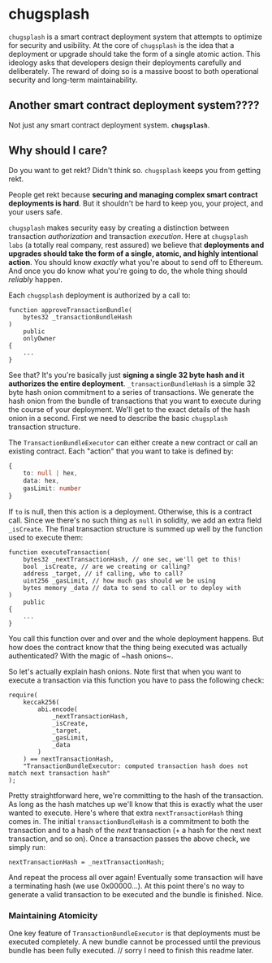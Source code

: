 # chugsplash

`chugsplash` is a smart contract deployment system that attempts to optimize for security and usibility.
At the core of `chugsplash` is the idea that a deployment or upgrade should take the form of a single atomic action.
This ideology asks that developers design their deployments carefully and deliberately.
The reward of doing so is a massive boost to both operational security and long-term maintainability.

## Another smart contract deployment system????
Not just any smart contract deployment system. **`chugsplash`**.

## Why should I care?
Do you want to get rekt? 
Didn't think so.
`chugsplash` keeps you from getting rekt.

People get rekt because **securing and managing complex smart contract deployments is hard**.
But it shouldn't be hard to keep you, your project, and your users safe.

`chugsplash` makes security easy by creating a distinction between transaction *authorization* and transaction *execution*.
Here at `chugsplash labs` (a totally real company, rest assured) we believe that **deployments and upgrades should take the form of a single, atomic, and highly intentional action**.
You should know *exactly* what you're about to send off to Ethereum.
And once you do know what you're going to do, the whole thing should *reliably* happen.

Each `chugsplash` deployment is authorized by a call to:

```solidity
function approveTransactionBundle(
    bytes32 _transactionBundleHash
)
    public
    onlyOwner
{
    ...
}
```

See that?
It's you're basically just **signing a single 32 byte hash and it authorizes the entire deployment**.
`_transactionBundleHash` is a simple 32 byte hash onion commitment to a series of transactions.
We generate the hash onion from the bundle of transactions that you want to execute during the course of your deployment.
We'll get to the exact details of the hash onion in a second.
First we need to describe the basic `chugsplash` transaction structure.

The `TransactionBundleExecutor` can either create a new contract or call an existing contract.
Each "action" that you want to take is defined by:

```ts
{
    to: null | hex,
    data: hex,
    gasLimit: number
}
```

If `to` is null, then this action is a deployment.
Otherwise, this is a contract call.
Since we there's no such thing as `null` in solidity, we add an extra field `_isCreate`.
The final transaction structure is summed up well by the function used to execute them:

```solidity
function executeTransaction(
    bytes32 _nextTransactionHash, // one sec, we'll get to this!
    bool _isCreate, // are we creating or calling?
    address _target, // if calling, who to call?
    uint256 _gasLimit, // how much gas should we be using
    bytes memory _data // data to send to call or to deploy with
)
    public
{
    ...
}
```

You call this function over and over and the whole deployment happens.
But how does the contract know that the thing being executed was actually authenticated?
With the magic of ~hash onions~.

So let's actually explain hash onions.
Note first that when you want to execute a transaction via this function you have to pass the following check:

```solidity
require(
    keccak256(
        abi.encode(
            _nextTransactionHash,
            _isCreate,
            _target,
            _gasLimit,
            _data
        )
    ) == nextTransactionHash,
    "TransactionBundleExecutor: computed transaction hash does not match next transaction hash"
);
```

Pretty straightforward here, we're committing to the hash of the transaction.
As long as the hash matches up we'll know that this is exactly what the user wanted to execute.
Here's where that extra `nextTransactionHash` thing comes in.
The initial `transactionBundleHash` is a commitment to both the transaction and to a hash of the *next* transaction (+ a hash for the next next transaction, and so on).
Once a transaction passes the above check, we simply run:

```solidity
nextTransactionHash = _nextTransactionHash;
```

And repeat the process all over again!
Eventually some transaction will have a terminating hash (we use 0x00000...).
At this point there's no way to generate a valid transaction to be executed and the bundle is finished.
Nice.

### Maintaining Atomicity
One key feature of `TransactionBundleExecutor` is that deployments must be executed completely.
A new bundle cannot be processed until the previous bundle has been fully executed.
// sorry I need to finish this readme later.